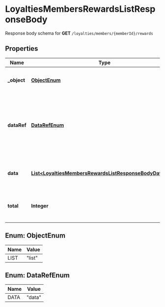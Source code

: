 

# LoyaltiesMembersRewardsListResponseBody

Response body schema for **GET** `/loyalties/members/{memberId}/rewards`

## Properties

| Name | Type | Description | Notes |
|------------ | ------------- | ------------- | -------------|
|**_object** | [**ObjectEnum**](#ObjectEnum) | The type of the object represented by JSON. |  |
|**dataRef** | [**DataRefEnum**](#DataRefEnum) | Identifies the name of the attribute that contains the array of loyalty reward objects. |  |
|**data** | [**List&lt;LoyaltiesMembersRewardsListResponseBodyDataItem&gt;**](LoyaltiesMembersRewardsListResponseBodyDataItem.md) | Contains array of loyalty reward objects. |  |
|**total** | **Integer** | Total number of loyalty reward objects. |  |



## Enum: ObjectEnum

| Name | Value |
|---- | -----|
| LIST | &quot;list&quot; |



## Enum: DataRefEnum

| Name | Value |
|---- | -----|
| DATA | &quot;data&quot; |



